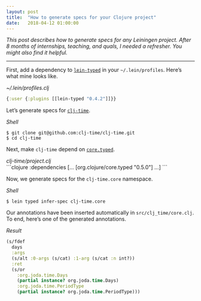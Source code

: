 ```yaml
---
layout: post
title:  "How to generate specs for your Clojure project"
date:   2018-04-12 01:00:00
---
```


<i>
This post describes how to generate specs for any Leiningen project.
After 8 months of internships, teaching, and quals, I needed a refresher.
You might also find it helpful.
</i>

<hr />

First, add a dependency to [`lein-typed`](https://github.com/typedclojure/lein-typed)
in your `~/.lein/profiles`. Here’s what mine looks like.

<div class="aside highlight">
<i>
~/.lein/profiles.clj
</i>
</div>

```clojure
{:user {:plugins [[lein-typed "0.4.2"]]}}
```


Let’s generate specs for [`clj-time`](https://github.com/clj-time/clj-time).

<div class="aside">
<i>
Shell
</i>
</div>

```
$ git clone git@github.com:clj-time/clj-time.git
$ cd clj-time
```

Next, make `clj-time` depend on [`core.typed`](https://github.com/clojure/core.typed).

<div class="aside highlight">
<i>
clj-time/project.clj
</i>
</div>
```clojure
:dependencies [...
               [org.clojure/core.typed "0.5.0"]
               ...]
```

Now, we generate specs for the `clj-time.core` namespace.

<div class="aside">
<i>
Shell
</i>
</div>

```
$ lein typed infer-spec clj-time.core
```

Our annotations have been inserted automatically in `src/clj_time/core.clj`.
To end, here’s one of the generated annotations.

<div class="aside">
<i>
Result
</i>
</div>

```clojure
(s/fdef
  days
  :args
  (s/alt :0-args (s/cat) :1-arg (s/cat :n int?))
  :ret
  (s/or
    :org.joda.time.Days
    (partial instance? org.joda.time.Days)
    :org.joda.time.PeriodType
    (partial instance? org.joda.time.PeriodType)))
```
